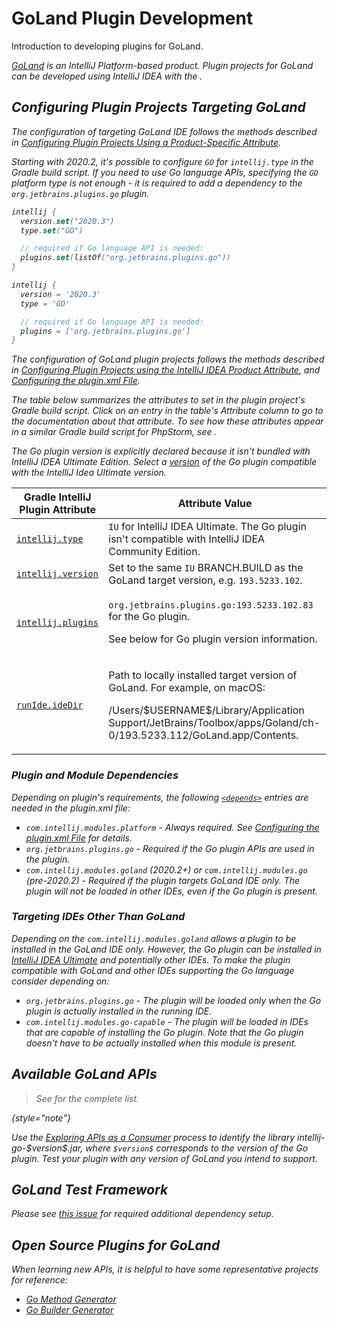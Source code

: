 <!-- Copyright 2000-2024 JetBrains s.r.o. and contributors. Use of this source code is governed by the Apache 2.0 license. -->

# GoLand Plugin Development

<link-summary>Introduction to developing plugins for GoLand.</link-summary>

<var name="productID" value="go"/>
<var name="marketplaceProductID" value="go"/>
<include from="snippets.md" element-id="jetbrainsIDE_TLDR"/>

[GoLand](https://www.jetbrains.com/go/) is an IntelliJ Platform-based product.
Plugin projects for GoLand can be developed using IntelliJ IDEA with the [](tools_gradle_intellij_plugin.md).

<include from="snippets.md" element-id="jetbrainsProductOpenSourceLicense"/>

## Configuring Plugin Projects Targeting GoLand

<tabs>

<tab title="GoLand IDE">

The configuration of targeting GoLand IDE follows the methods described in [Configuring Plugin Projects Using a Product-Specific Attribute](dev_alternate_products.md#configuring-plugin-projects-using-a-product-specific-attribute).

Starting with 2020.2, it's possible to configure `GO` for `intellij.type` in the Gradle build script.
If you need to use Go language APIs, specifying the `GO` platform type is not enough - it is required to add a dependency to the `org.jetbrains.plugins.go` plugin.

<tabs>
<tab title="Kotlin">

```kotlin
intellij {
  version.set("2020.3")
  type.set("GO")

  // required if Go language API is needed:
  plugins.set(listOf("org.jetbrains.plugins.go"))
}
```

</tab>
<tab title="Groovy">

```groovy
intellij {
  version = '2020.3'
  type = 'GO'

  // required if Go language API is needed:
  plugins = ['org.jetbrains.plugins.go']
}
```

</tab>
</tabs>

</tab>

<tab title="Using Plugin">

The configuration of GoLand plugin projects follows the methods described in [Configuring Plugin Projects using the IntelliJ IDEA Product Attribute](dev_alternate_products.md#configuring-plugin-projects-using-the-intellij-idea-product-attribute), and [Configuring the plugin.xml File](dev_alternate_products.md#configuring-pluginxml).

The table below summarizes the [](tools_gradle_intellij_plugin.md) attributes to set in the plugin project's Gradle build script.
Click on an entry in the table's *Attribute* column to go to the documentation about that attribute.
To see how these attributes appear in a similar Gradle build script for PhpStorm, see [](dev_alternate_products.md#configuring-gradle-build-script-using-the-intellij-idea-product-attribute).

The Go plugin version is explicitly declared because it isn't bundled with IntelliJ IDEA Ultimate Edition.
Select a [version](https://plugins.jetbrains.com/plugin/9568-go/versions) of the Go plugin compatible with the IntelliJ Idea Ultimate version.

| Gradle IntelliJ Plugin Attribute                                                 | Attribute Value                                                                                                                                                                                                           |
|----------------------------------------------------------------------------------|---------------------------------------------------------------------------------------------------------------------------------------------------------------------------------------------------------------------------|
| [`intellij.type`](tools_gradle_intellij_plugin.md#intellij-extension-type)       | `IU` for IntelliJ IDEA Ultimate. The Go plugin isn't compatible with IntelliJ IDEA Community Edition.                                                                                                                     |
| [`intellij.version`](tools_gradle_intellij_plugin.md#intellij-extension-version) | Set to the same `IU` BRANCH.BUILD as the GoLand target version, e.g. `193.5233.102`.                                                                                                                                      |
| [`intellij.plugins`](tools_gradle_intellij_plugin.md#intellij-extension-plugins) | <p>`org.jetbrains.plugins.go:193.5233.102.83` for the Go plugin.</p><p>See below for Go plugin version information.</p>                                                                                                   |
| [`runIde.ideDir`](tools_gradle_intellij_plugin.md#tasks-runide-idedir)           | <p>Path to locally installed target version of GoLand. For example, on macOS:</p><p><path>/Users/\$USERNAME\$/Library/Application Support/JetBrains/Toolbox/apps/Goland/ch-0/193.5233.112/GoLand.app/Contents</path>.</p> |

</tab>

</tabs>

### Plugin and Module Dependencies

Depending on plugin's requirements, the following [`<depends>`](plugin_configuration_file.md#idea-plugin__depends) entries are needed in the <path>plugin.xml</path> file:
* `com.intellij.modules.platform` - Always required. See [Configuring the plugin.xml File](dev_alternate_products.md#configuring-pluginxml) for details.
* `org.jetbrains.plugins.go` - Required if the Go plugin APIs are used in the plugin.
* `com.intellij.modules.goland` (2020.2+) or `com.intellij.modules.go` (pre-2020.2) - Required if the plugin targets GoLand IDE only. The plugin will not be loaded in other IDEs, even if the Go plugin is present.

### Targeting IDEs Other Than GoLand

Depending on the `com.intellij.modules.goland` allows a plugin to be installed in the GoLand IDE only.
However, the Go plugin can be installed in [IntelliJ IDEA Ultimate](https://www.jetbrains.com/idea/) and potentially other IDEs.
To make the plugin compatible with GoLand and other IDEs supporting the Go language consider depending on:
* `org.jetbrains.plugins.go` - The plugin will be loaded only when the Go plugin is actually installed in the running IDE.
* `com.intellij.modules.go-capable` - The plugin will be loaded in IDEs that are capable of installing the Go plugin.
  Note that the Go plugin doesn't have to be actually installed when this module is present.

## Available GoLand APIs

> See [](goland_extension_point_list.md) for the complete list.
>
{style="note"}

Use the [Exploring APIs as a Consumer](plugin_compatibility.md#exploring-apis-as-a-consumer) process to identify the library <path>intellij-go-\$version\$.jar</path>, where `$version$` corresponds to the version of the Go plugin.
Test your plugin with any version of GoLand you intend to support.

## GoLand Test Framework

Please see [this issue](https://github.com/JetBrains/gradle-intellij-plugin/issues/477#issuecomment-845022914) for required additional dependency setup.

## Open Source Plugins for GoLand

When learning new APIs, it is helpful to have some representative projects for reference:
* [Go Method Generator](https://github.com/pkondratev/Intellij-go-method-generator)
* [Go Builder Generator](https://github.com/OddCN/go-builder-generator-idea-plugin)
